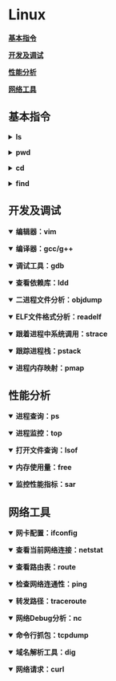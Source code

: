 # **Linux**

[**基本指令**](#基本指令)

[**开发及调试**](#开发及调试)

[**性能分析**](#性能分析)

[**网络工具**](#网络工具)

## **基本指令**

 <b><details><summary>ls</summary></b>

 - **语法**：**ls[选项][目录或文件]**
 - **功能**：对于目录，该命令列出该目录下的所有子目录与文件。对于文件，将列出文件名以及其他信息

 </details>

 <b><details><summary>pwd</summary></b>

 - **语法**：**pwd**
 - **功能**：显示用户当前所在目录

 </details>

 <b><details><summary>cd</summary></b>

 - **语法**：**cd 目录名**
 - **功能**：改变工作目录，将当前工作目录改变到指定的目录下

 </details>

 <b><details><summary>find</summary></b>

 - **语法**：**find pathname -options**
 - **功能**：用于在文件树中查找文件，并作出相应的处理（可访问磁盘）
 - **常用**：
    - `-name` 按文件名查找文件

 </details>

## **开发及调试**

 <b><details open><summary>编辑器：vim</summary></b>
 </details>

 <b><details open><summary>编译器：gcc/g++</summary></b>
 </details>

 <b><details open><summary>调试工具：gdb</summary></b>
 </details>

 <b><details open><summary>查看依赖库：ldd</summary></b>
 </details>

 <b><details open><summary>二进程文件分析：objdump</summary></b>
 </details>

 <b><details open><summary>ELF文件格式分析：readelf</summary></b>
 </details>

 <b><details open><summary>跟着进程中系统调用：strace</summary></b>
 </details>

 <b><details open><summary>跟踪进程栈：pstack</summary></b>
 </details>

 <b><details open><summary>进程内存映射：pmap</summary></b>
 </details>

## **性能分析**

 <b><details open><summary>进程查询：ps</summary></b>
 </details>

 <b><details open><summary>进程监控：top</summary></b>
 </details>

 <b><details open><summary>打开文件查询：lsof</summary></b>
 </details>

 <b><details open><summary>内存使用量：free</summary></b>
 </details>

 <b><details open><summary>监控性能指标：sar</summary></b>
 </details>



## **网络工具**

 <b><details open><summary>网卡配置：ifconfig</summary></b>
 </details>

 <b><details open><summary>查看当前网络连接：netstat</summary></b>
 </details>

 <b><details open><summary>查看路由表：route</summary></b>
 </details>

 <b><details open><summary>检查网络连通性：ping</summary></b>
 </details>

 <b><details open><summary>转发路径：traceroute</summary></b>
 </details>

 <b><details open><summary>网络Debug分析：nc</summary></b>
 </details>

 <b><details open><summary>命令行抓包：tcpdump</summary></b>
 </details>

 <b><details open><summary>域名解析工具：dig</summary></b>
 </details>

 <b><details open><summary>网络请求：curl</summary></b>
 </details>
